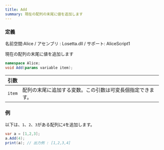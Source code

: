 ```yaml
---
title: Add
summary: 現在の配列の末尾に値を追加します
---
```

### 定義
名前空間:Alice / アセンブリ : Losetta.dll / サポート: AliceScript1

現在の配列の末尾に値を追加します

```cs title="AliceScript"
namespace Alice;
void Add(params variable item);
```

|引数| |
|-|-|
|`item`|配列の末尾に追加する変数。この引数は可変長個指定できます。|


### 例
以下は、`1`、`2`、`3`がある配列に`4`を追加します。

```cs title="AliceScript"
var a = [1,2,3];
a.Add(4);
print(a); // 出力例 : [1,2,3,4]
```
